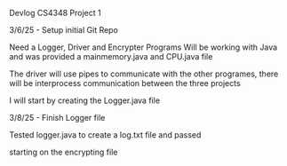 Devlog CS4348 Project 1

3/6/25 - Setup initial Git Repo

Need a Logger, Driver and Encrypter Programs 
Will be working with Java and was provided a mainmemory.java and CPU.java file

The driver will use pipes to communicate with the other programes, there will be interprocess communication between the three projects

I will start by creating the Logger.java file 

3/8/25 - Finish Logger file

Tested logger.java to create a log.txt file and passed 

starting on the encrypting file